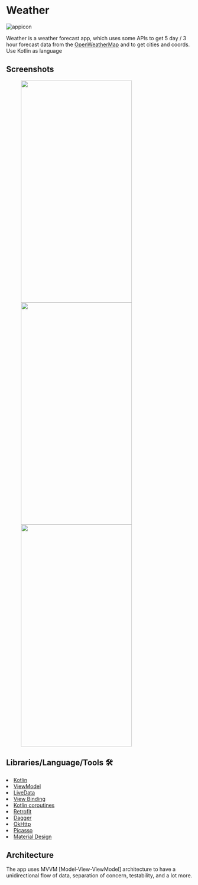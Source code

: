 # Weather

![appicon](https://user-images.githubusercontent.com/96004385/188332008-1741cb5a-f9ec-4150-9274-ab5b84a6ae90.png)

Weather is a weather forecast app, which uses some APIs to get 5 day / 3 hour forecast 
data from the [OpenWeatherMap](https://openweathermap.org/forecast5) and to get cities and coords.
Use Kotlin as language

## Screenshots

<img src="https://user-images.githubusercontent.com/96004385/188511461-2cf16724-576a-4804-9ff3-ce7e99e05c93.png" height="600" width="300" hspace="40"><img src="https://user-images.githubusercontent.com/96004385/188332347-bb63dedb-cdc3-446f-b24e-024686af268e.png" height="600" width="300" hspace="40">
<img src="https://user-images.githubusercontent.com/96004385/188332355-690fb6b9-8245-44cd-b9ce-0db5e41a95e9.png" height="600" width="300" hspace="40">

## Libraries/Language/Tools 🛠

<li><a href="https://developer.android.com/kotlin">Kotlin</a></li>
<li><a href="https://developer.android.com/topic/libraries/architecture/viewmodel">ViewModel</a></li>
<li><a href="https://developer.android.com/topic/libraries/architecture/livedata">LiveData</a></li>
<li><a href="https://developer.android.com/topic/libraries/view-binding">View Binding</a></li>
<li><a href="https://developer.android.com/kotlin/coroutines">Kotlin coroutines</a></li>
<li><a href="https://square.github.io/retrofit/">Retrofit</a></li>
<li><a href="https://developer.android.com/training/dependency-injection/dagger-basics">Dagger</a></li>
<li><a href="https://github.com/square/okhttp">OkHttp</a></li>
<li><a href="https://github.com/square/picasso">Picasso</a></li>
<li><a href="https://material.io/develop/android/docs/getting-started/">Material Design</a></li>

## Architecture
The app uses MVVM [Model-View-ViewModel] architecture to have a unidirectional flow of data, separation of concern, testability, and a lot more.

